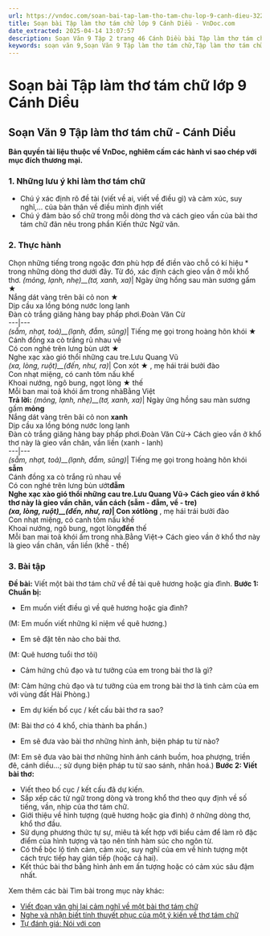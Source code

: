```yaml
---
url: https://vndoc.com/soan-bai-tap-lam-tho-tam-chu-lop-9-canh-dieu-322624
title: Soạn bài Tập làm thơ tám chữ lớp 9 Cánh Diều - VnDoc.com
date_extracted: 2025-04-14 13:07:57
description: Soạn Văn 9 Tập 2 trang 46 Cánh Diều bài Tập làm thơ tám chữ gồm phần trả lời chi tiết, đầy đủ, bám sát các câu hỏi, yêu cầu trong SGK (chỉ có trên VnDoc). Mời các bạn tham khảo.
keywords: soạn văn 9,Soạn Văn 9 Tập làm thơ tám chữ,Tập làm thơ tám chữ lớp 9,Soạn bài Tập làm thơ tám chữ lớp 9 Cánh Diều,Soạn Văn 9 Tập làm thơ tám chữ Cánh Diều,soạn văn 9 Tập 2 trang 46 Cánh Diều,Tập làm thơ tám chữ lớp 9 Cánh Diều,Tập làm thơ tám chữ trang 46 lớp 9,văn 9,ngữ văn 9,soạn văn 9 Cánh Diều,soạn văn 9 tập 2,giải văn 9,soạn ngữ văn 9,giải ngữ văn 9,giải sgk ngữ văn 9
---
```


# Soạn bài Tập làm thơ tám chữ lớp 9 Cánh Diều
## **Soạn Văn 9 Tập làm thơ tám chữ - Cánh Diều**
**Bản quyền tài liệu thuộc về VnDoc, nghiêm cấm các hành vi sao chép với mục đích thương mại.**
###  1\. Những lưu ý khi làm thơ tám chữ
  * Chú ý xác định rõ đề tài \(viết về ai, viết về điều gì\) và cảm xúc, suy nghĩ,… của bản thân về điều mình định viết
  * Chú ý đảm bảo số chữ trong mỗi dòng thơ và cách gieo vần của bài thơ tám chữ đãn nêu trong phần Kiến thức Ngữ văn.

### 2\. Thực hành
Chọn những tiếng trong ngoặc đơn phù hợp để điền vào chỗ có kí hiệu \* trong những dòng thơ dưới đây. Từ đó, xác định cách gieo vần ở mỗi khổ thơ.
_\(mỏng, lạnh, nhẹ\)__\(tơ, xanh, xa\)_|  Ngày ửng hồng sau màn sương gấm ★  
Nắng dát vàng trên bãi cỏ non ★  
Dịp cầu xa lồng bóng nước long lanh  
Đàn cò trắng giăng hàng bay phấp phơi.Đoàn Văn Cừ  
---|---  
 _\(sẫm, nhạt, toả\)__\(lạnh, đẫm, sũng\)_|  Tiếng mẹ gọi trong hoàng hôn khói ★  
Cánh đồng xa cò trắng rủ nhau về  
Có con nghé trên lưng bùn ướt ★  
Nghe xạc xào gió thổi những cau tre.Lưu Quang Vũ  
 _\(xa, lòng, ruột\)__\(đến, như, ra\)_|  Con xót ★ , mẹ hái trái bưởi đào  
Con nhạt miệng, có canh tôm nấu khế  
Khoai nướng, ngô bung, ngọt lòng ★ thế  
Mỗi ban mai toả khói ấm trong nhàBằng Việt  
**Trả lời:**
_\(mỏng, lạnh, nhẹ\)__\(tơ, xanh, xa\)_|  Ngày ửng hồng sau màn sương gấm **mỏng**  
Nắng dát vàng trên bãi cỏ non **xanh**  
Dịp cầu xa lồng bóng nước long lanh  
Đàn cò trắng giăng hàng bay phấp phơi.Đoàn Văn Cừ→ Cách gieo vần ở khổ thơ này là gieo vần chân, vần liền \(xanh - lanh\)  
---|---  
_\(sẫm, nhạt, toả\)__\(lạnh, đẫm, sũng\)_|  Tiếng mẹ gọi trong hoàng hôn khói **sẫm**  
Cánh đồng xa cò trắng rủ nhau về  
Có con nghé trên lưng bùn ướt******đẫm**  
Nghe xạc xào gió thổi những cau tre.Lưu Quang Vũ→ Cách gieo vần ở khổ thơ này là gieo vần chân, vần cách \(sẫm - đẫm, về - tre\)  
_\(xa, lòng, ruột\)__\(đến, như, ra\)_|  Con xót**lòng** , mẹ hái trái bưởi đào  
Con nhạt miệng, có canh tôm nấu khế  
Khoai nướng, ngô bung, ngọt lòng**đến** thế  
Mỗi ban mai toả khói ấm trong nhà.Bằng Việt→ Cách gieo vần ở khổ thơ này là gieo vần chân, vần liền \(khế - thế\)  
### 3\. Bài tập
**Đề bài:** Viết một bài thơ tám chữ về đề tài quê hương hoặc gia đình.
**Bước 1: Chuẩn bị:**
  * Em muốn viết điều gì về quê hương hoặc gia đình?

\(M: Em muốn viết những kỉ niệm về quê hương.\)
  * Em sẽ đặt tên nào cho bài thơ.

\(M: Quê hương tuổi thơ tôi\)
  * Cảm hứng chủ đạo và tư tưởng của em trong bài thơ là gì?

\(M: Cảm hứng chủ đạo và tư tưởng của em trong bài thơ là tình cảm của em với vùng đất Hải Phòng.\)
  * Em dự kiến bố cục / kết cấu bài thơ ra sao?

\(M: Bài thơ có 4 khổ, chia thành ba phần.\)
  * Em sẽ đưa vào bài thơ những hình ảnh, biện pháp tu từ nào?

\(M: Em sẽ đưa vào bài thơ những hình ảnh cánh buồm, hoa phượng, triền đê, cánh diều…; sử dụng biện pháp tu từ sao sánh, nhân hoá.\)
**Bước 2: Viết bài thơ:**
  * Viết theo bố cục / kết cấu đã dự kiến.
  * Sắp xếp các từ ngữ trong dòng và trong khổ thơ theo quy định về số tiếng, vần, nhịp của thơ tám chữ.
  * Giới thiệu về hình tượng \(quê hương hoặc gia đình\) ở những dòng thơ, khổ thơ đầu.
  * Sử dụng phương thức tự sự, miêu tả kết hợp với biểu cảm để làm rõ đặc điểm của hình tượng và tạo nên tính hàm súc cho ngôn từ.
  * Có thể bộc lộ tình cảm, cảm xúc, suy nghĩ của em về hình tượng một cách trực tiếp hay gián tiếp \(hoặc cả hai\).
  * Kết thúc bài thơ bằng hình ảnh em ấn tượng hoặc có cảm xúc sâu đậm nhất.

Xem thêm các bài Tìm bài trong mục này khác:
  * [Viết đoạn văn ghi lại cảm nghĩ về một bài thơ tám chữ](</soan-bai-viet-doan-van-ghi-lai-cam-nghi-ve-mot-bai-tho-tam-chu-lop-9-canh-dieu-322628>)
  * [Nghe và nhận biết tính thuyết phục của một ý kiến về thơ tám chữ](</soan-bai-nghe-va-nhan-biet-tinh-thuyet-phuc-cua-mot-y-kien-ve-tho-tam-chu-lop-9-canh-dieu-322630>)
  * [Tự đánh giá: Nói với con](</soan-bai-noi-voi-con-lop-9-canh-dieu-322632>)

